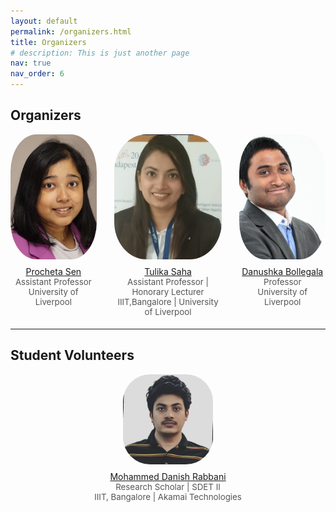 ```yaml
---
layout: default
permalink: /organizers.html
title: Organizers
# description: This is just another page
nav: true
nav_order: 6
---
```



## Organizers

<style>
.organizer-flex {
  display: flex;
  justify-content: center;
  align-items: flex-start;
  gap: 3vw;
  margin-bottom: 2vw;
}
.organizer-card {
  text-align: center;
}
.organizer-img {
  width: min(22vw, 200px);
  height: min(22vw, 200px);
  border-radius: 30%;
  object-fit: cover;
}

.volunteer-img {
  width: min(15vw, 150px);
  height: min(15vw, 150px);
  border-radius: 30%;
  object-fit: cover;
}
</style>

<div class="organizer-flex">
  <div class="organizer-card">
    <img src="ps.jpg" alt="Procheta Sen" class="organizer-img"/>
    <div style="margin-top: 8px;"><a href="https://procheta.github.io/">Procheta Sen</a></div>
    <div style="font-size: 0.95em; color: #555;">Assistant Professor<br>University of Liverpool</div>
  </div>
  <div class="organizer-card">
    <img src="ts.png" alt="Tulika Saha" class="organizer-img"/>
    <div style="margin-top: 8px;"><a href="https://sahatulika15.github.io/">Tulika Saha</a></div>
    <div style="font-size: 0.95em; color: #555;">Assistant Professor | Honorary Lecturer <br>IIIT,Bangalore | University of Liverpool</div>
  </div>
  <div class="organizer-card">
    <img src="db.png" alt="Danushka Bollegala" class="organizer-img"/>
    <div style="margin-top: 8px;"><a href="https://danushka.net/">Danushka Bollegala</a></div>
    <div style="font-size: 0.95em; color: #555;">Professor<br>University of Liverpool</div>
  </div>
</div>

---

## Student Volunteers
<div class="organizer-flex">
  <div class="organizer-card">
    <img src="assets/speaker_images/danish.png" alt="Mohammed Danish Rabbani" class="volunteer-img"/>
    <div style="margin-top: 8px;"><a href="https://www.linkedin.com/in/drd01/">Mohammed Danish Rabbani</a></div>
    <div style="font-size: 0.95em; color: #555;">Research Scholar | SDET II<br>IIIT, Bangalore | Akamai Technologies</div>
  </div>
</div>






